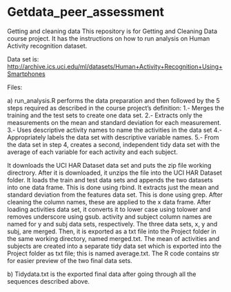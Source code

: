 # Getdata_peer_assessment
Getting and cleaning data
This repository is for Getting and Cleaning Data course project. It has the instructions on how to run analysis on Human Activity recognition dataset.

Data set is: http://archive.ics.uci.edu/ml/datasets/Human+Activity+Recognition+Using+Smartphones

Files:

a) run_analysis.R performs the data preparation and then followed by the 5 steps required as described in the course project’s definition:
1.- Merges the training and the test sets to create one data set.
2.- Extracts only the measurements on the mean and standard deviation for each measurement.
3.- Uses descriptive activity names to name the activities in the data set
4.- Appropriately labels the data set with descriptive variable names.
5.- From the data set in step 4, creates a second, independent tidy data set with the average of each variable for each activity and each subject.

It downloads the UCI HAR Dataset data set and puts the zip file working directrory. After it is downloaded, it unzips the file into the UCI HAR Dataset folder.
It loads the train and test data sets and appends the two datasets into one data frame. This is done using rbind.
It extracts just the mean and standard deviation from the features data set. This is done using grep.
After cleaning the column names, these are applied to the x data frame.
After loading activities data set, it converts it to lower case using tolower and removes underscore using gsub. activity and subject column names are named for y and subj data sets, respectively.
The three data sets, x, y and subj, are merged. Then, it is exported as a txt file into the Project folder in the same working directory, named merged.txt.
The mean of activities and subjects are created into a separate tidy data set which is exported into the Project folder as txt file; this is named average.txt.
The R code contains str for easier preview of the two final data sets.

b) Tidydata.txt is the exported final data after going through all the sequences described above.

